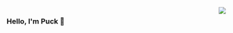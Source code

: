 <img src="https://github-readme-stats.yezihaohao.vercel.app/api?username=pwang1997&show_icons=true&icon_color=805AD5&text_color=718096&hide_title=true&bg_color=FFFFFF" align="right" />

### Hello, I'm Puck 👋
